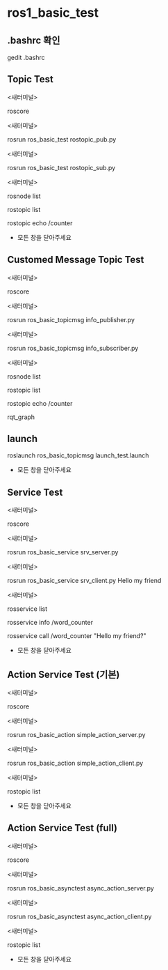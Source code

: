 # ros1_basic_test

## .bashrc 확인

gedit .bashrc

## Topic Test

<새터미널> 

roscore

<새터미널> 

rosrun ros_basic_test rostopic_pub.py

<새터미널> 

rosrun ros_basic_test rostopic_sub.py

<새터미널> 

rosnode list

rostopic list

rostopic echo /counter

* 모든 창을 닫아주세요

## Customed Message Topic Test

<새터미널>

roscore

<새터미널>

rosrun ros_basic_topicmsg info_publisher.py

<새터미널>

rosrun ros_basic_topicmsg info_subscriber.py

<새터미널>

rosnode list

rostopic list

rostopic echo /counter

rqt_graph

## launch

roslaunch ros_basic_topicmsg launch_test.launch

* 모든 창을 닫아주세요

## Service Test

<새터미널> 

roscore

<새터미널> 

rosrun ros_basic_service srv_server.py

<새터미널> 

rosrun ros_basic_service srv_client.py Hello my friend

<새터미널> 

rosservice list

rosservice info /word_counter

rosservice call /word_counter "Hello my friend?"

* 모든 창을 닫아주세요

## Action Service Test (기본)

<새터미널> 

roscore

<새터미널> 

rosrun ros_basic_action simple_action_server.py

<새터미널> 

rosrun ros_basic_action simple_action_client.py

<새터미널> 

rostopic list

* 모든 창을 닫아주세요

## Action Service Test (full)

<새터미널> 

roscore

<새터미널> 

rosrun ros_basic_asynctest async_action_server.py

<새터미널> 

rosrun ros_basic_asynctest async_action_client.py

<새터미널> 

rostopic list

* 모든 창을 닫아주세요
